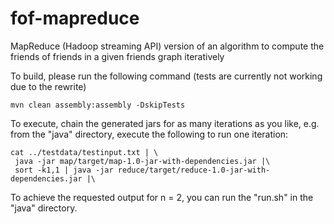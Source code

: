 fof-mapreduce
=============

MapReduce (Hadoop streaming API) version of an algorithm to compute the friends of friends in a given friends graph iteratively  

To build, please run the following command (tests are currently not working due to the rewrite)
````
mvn clean assembly:assembly -DskipTests 
`````

To execute, chain the generated jars for as many iterations as you like, e.g. from the "java" directory, execute the following to run one iteration: 

````
cat ../testdata/testinput.txt | \
 java -jar map/target/map-1.0-jar-with-dependencies.jar |\
 sort -k1,1 | java -jar reduce/target/reduce-1.0-jar-with-dependencies.jar |\
 ````
 To achieve the requested output for n = 2, you can run the "run.sh" in the "java" directory.
 
 


